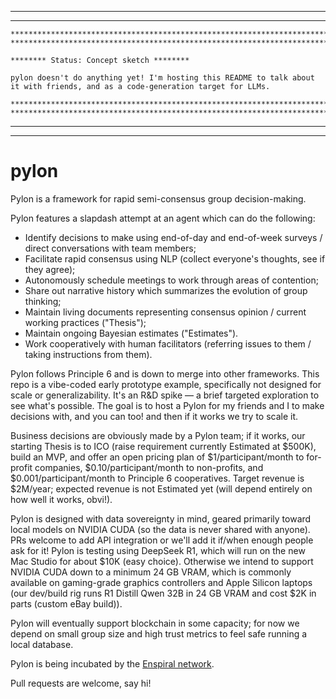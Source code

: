 ***********************************************************************************************************************************************
***********************************************************************************************************************************************

```
***********************************************************************************************************************************************
***********************************************************************************************************************************************

******** Status: Concept sketch ********

pylon doesn't do anything yet! I'm hosting this README to talk about it with friends, and as a code-generation target for LLMs.

***********************************************************************************************************************************************
***********************************************************************************************************************************************
```
***********************************************************************************************************************************************
***********************************************************************************************************************************************


# pylon

Pylon is a framework for rapid semi-consensus group decision-making.

Pylon features a slapdash attempt at an agent which can do the following:

* Identify decisions to make using end-of-day and end-of-week surveys / direct conversations with team members;
* Facilitate rapid consensus using NLP (collect everyone's thoughts, see if they agree);
* Autonomously schedule meetings to work through areas of contention;
* Share out narrative history which summarizes the evolution of group thinking;
* Maintain living documents representing consensus opinion / current working practices ("Thesis");
* Maintain ongoing Bayesian estimates ("Estimates").
* Work cooperatively with human facilitators (referring issues to them / taking instructions from them).

Pylon follows Principle 6 and is down to merge into other frameworks. This repo is a vibe-coded early prototype example, specifically not designed for scale or generalizability. It's an R&D spike — a brief targeted exploration to see what's possible. The goal is to host a Pylon for my friends and I to make decisions with, and you can too! and then if it works we try to scale it.

Business decisions are obviously made by a Pylon team; if it works, our starting Thesis is to ICO (raise requirement currently Estimated at $500K), build an MVP, and offer an open pricing plan of $1/participant/month to for-profit companies, $0.10/participant/month to non-profits, and $0.001/participant/month to Principle 6 cooperatives. Target revenue is $2M/year; expected revenue is not Estimated yet (will depend entirely on how well it works, obvi!).

Pylon is designed with data sovereignty in mind, geared primarily toward local models on NVIDIA CUDA (so the data is never shared with anyone). PRs welcome to add API integration or we'll add it if/when enough people ask for it! Pylon is testing using DeepSeek R1, which will run on the new Mac Studio for about $10K (easy choice). Otherwise we intend to support NVIDIA CUDA down to a minimum 24 GB VRAM, which is commonly available on gaming-grade graphics controllers and Apple Silicon laptops (our dev/build rig runs R1 Distill Qwen 32B in 24 GB VRAM and cost $2K in parts (custom eBay build)).

Pylon will eventually support blockchain in some capacity; for now we depend on small group size and high trust metrics to feel safe running a local database.

Pylon is being incubated by the [Enspiral network](https://www.enspiral.com/).

Pull requests are welcome, say hi!
